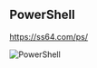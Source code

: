 ## PowerShell
 https://ss64.com/ps/

![PowerShell](https://btcstech.com/wp-content/uploads/2019/03/powershell-780x438.jpg)